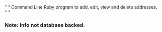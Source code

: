 ''''
Command Line Ruby program to add, edit, view and delete addresses.
''''
### Note: Info not database backed.
